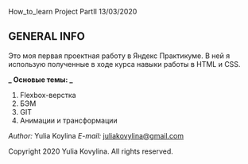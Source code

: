 How_to_learn Project PartII 13/03/2020

**GENERAL INFO**
---------------------------------------
Это моя первая проектная работу в Яндекс Практикуме. В ней 
я использую полученные в ходе курса навыки работы в HTML и CSS.

**_ Основые темы: _**
1. Flexbox-верстка
2. БЭМ
3. GIT
4. Анимации и трансформации


_Author:_ Yulia Koylina
_E-mail:_ juliakovylina@gmail.com

Copyright 2020 Yulia Kovylina. All rights reserved.